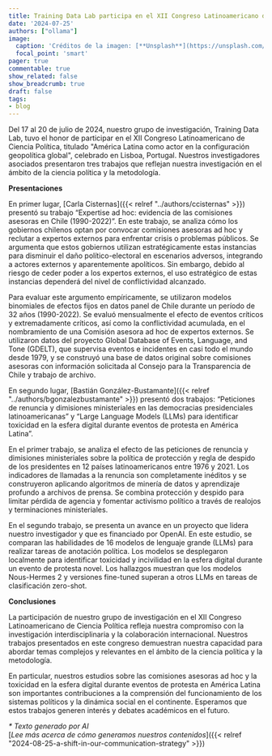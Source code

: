```yaml
---
title: Training Data Lab participa en el XII Congreso Latinoamericano de Ciencia Política
date: '2024-07-25'
authors: ["ollama"]
image:
  caption: 'Créditos de la imagen: [**Unsplash**](https://unsplash.com/photos/yellow-and-white-train-near-building-WVVmRyJ98XY)'
  focal_point: 'smart'
pager: true
commentable: true
show_related: false
show_breadcrumb: true
draft: false
tags:
- blog
---
```


Del 17 al 20 de julio de 2024, nuestro grupo de investigación, Training Data Lab, tuvo el honor de participar en el XII Congreso Latinoamericano de Ciencia Política, titulado "América Latina como actor en la configuración geopolítica global", celebrado en Lisboa, Portugal. Nuestros investigadores asociados presentaron tres trabajos que reflejan nuestra investigación en el ámbito de la ciencia política y la metodología.

<!--more-->

**Presentaciones**

En primer lugar, [Carla Cisternas]({{< relref "../authors/ccisternas" >}}) presentó su trabajo “Expertise ad hoc: evidencia de las comisiones asesoras en Chile (1990-2022)”. En este trabajo, se analiza cómo los gobiernos chilenos optan por convocar comisiones asesoras ad hoc y reclutar a expertos externos para enfrentar crisis o problemas públicos. Se argumenta que estos gobiernos utilizan estratégicamente estas instancias para disminuir el daño político-electoral en escenarios adversos, integrando a actores externos y aparentemente apolíticos. Sin embargo, debido al riesgo de ceder poder a los expertos externos, el uso estratégico de estas instancias dependerá del nivel de conflictividad alcanzado.

Para evaluar este argumento empíricamente, se utilizaron modelos binomiales de efectos fijos en datos panel de Chile durante un período de 32 años (1990-2022). Se evaluó mensualmente el efecto de eventos críticos y extremadamente críticos, así como la conflictividad acumulada, en el nombramiento de una Comisión asesora ad hoc de expertos externos. Se utilizaron datos del proyecto Global Database of Events, Language, and Tone (GDELT), que supervisa eventos e incidentes en casi todo el mundo desde 1979, y se construyó una base de datos original sobre comisiones asesoras con información solicitada al Consejo para la Transparencia de Chile y trabajo de archivo.

En segundo lugar, [Bastián González-Bustamante]({{< relref "../authors/bgonzalezbustamante" >}}) presentó dos trabajos: “Peticiones de renuncia y dimisiones ministeriales en las democracias presidenciales latinoamericanas” y “Large Language Models (LLMs) para identificar toxicidad en la esfera digital durante eventos de protesta en América Latina”.

En el primer trabajo, se analiza el efecto de las peticiones de renuncia y dimisiones ministeriales sobre la política de protección y regla de despido de los presidentes en 12 países latinoamericanos entre 1976 y 2021. Los indicadores de llamadas a la renuncia son completamente inéditos y se construyeron aplicando algoritmos de minería de datos y aprendizaje profundo a archivos de prensa. Se combina protección y despido para limitar pérdida de agencia y fomentar activismo político a través de realojos y terminaciones ministeriales.

En el segundo trabajo, se presenta un avance en un proyecto que lidera nuestro investigador y que es financiado por OpenAI. En este estudio, se comparan las habilidades de 16 modelos de lenguaje grande (LLMs) para realizar tareas de anotación política. Los modelos se desplegaron localmente para identificar toxicidad y incivilidad en la esfera digital durante un evento de protesta novel. Los hallazgos muestran que los modelos Nous-Hermes 2 y versiones fine-tuned superan a otros LLMs en tareas de clasificación zero-shot.

**Conclusiones**

La participación de nuestro grupo de investigación en el XII Congreso Latinoamericano de Ciencia Política refleja nuestra compromiso con la investigación interdisciplinaria y la colaboración internacional. Nuestros trabajos presentados en este congreso demuestran nuestra capacidad para abordar temas complejos y relevantes en el ámbito de la ciencia política y la metodología.

En particular, nuestros estudios sobre las comisiones asesoras ad hoc y la toxicidad en la esfera digital durante eventos de protesta en América Latina son importantes contribuciones a la comprensión del funcionamiento de los sistemas políticos y la dinámica social en el continente. Esperamos que estos trabajos generen interés y debates académicos en el futuro.

_* Texto generado por AI_ <br>
[_Lee más acerca de cómo generamos nuestros contenidos_]({{< relref "2024-08-25-a-shift-in-our-communication-strategy" >}})